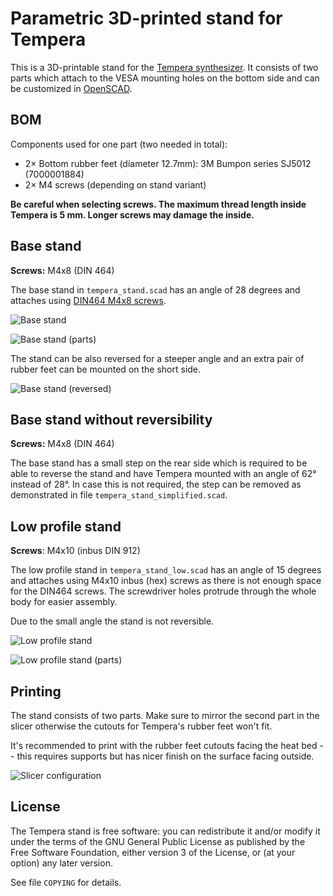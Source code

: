 # Parametric 3D-printed stand for Tempera

This is a 3D-printable stand for the [Tempera synthesizer]. It consists of two
parts which attach to the VESA mounting holes on the bottom side and can be
customized in [OpenSCAD].

## BOM

Components used for one part (two needed in total):

- 2× Bottom rubber feet (diameter 12.7mm): 3M Bumpon series SJ5012 (7000001884)
- 2× M4 screws (depending on stand variant)

**Be careful when selecting screws. The maximum thread length inside Tempera is
5 mm. Longer screws may damage the inside.**

## Base stand

**Screws:** M4x8 (DIN 464)

The base stand in `tempera_stand.scad` has an angle of 28 degrees and attaches
using [DIN464 M4x8 screws].

![Base stand](images/tempera_stand.jpg)

![Base stand (parts)](images/tempera_stand_parts.jpg)

The stand can be also reversed for a steeper angle and an extra pair of rubber
feet can be mounted on the short side.

![Base stand (reversed)](images/tempera_stand_reversed.jpg)

## Base stand without reversibility

**Screws:** M4x8 (DIN 464)

The base stand has a small step on the rear side which is required to be able to
reverse the stand and have Tempera mounted with an angle of 62° instead of 28°.
In case this is not required, the step can be removed as demonstrated in
file `tempera_stand_simplified.scad`.

## Low profile stand

**Screws**: M4x10 (inbus DIN 912)

The low profile stand in `tempera_stand_low.scad` has an angle of 15 degrees and
attaches using M4x10 inbus (hex) screws as there is not enough space for the
DIN464 screws. The screwdriver holes protrude through the whole body for easier
assembly.

Due to the small angle the stand is not reversible.

![Low profile stand](images/tempera_stand_low.jpg)

![Low profile stand (parts)](images/tempera_stand_low_parts.jpg)

## Printing

The stand consists of two parts. Make sure to mirror the second part in the
slicer otherwise the cutouts for Tempera's rubber feet won't fit.

It's recommended to print with the rubber feet cutouts facing the heat bed --
this requires supports but has nicer finish on the surface facing outside.

![Slicer configuration](images/slicer.png)

## License

The Tempera stand is free software: you can redistribute it and/or modify it
under the terms of the GNU General Public License as published by the Free
Software Foundation, either version 3 of the License, or (at your option) any
later version.

See file `COPYING` for details.

[OpenSCAD]: https://www.openscad.org/
[Tempera synthesizer]: https://www.playtempera.com/
[DIN464 M4x8 screws]: https://www.tme.eu/en/details/din464-m4-8/knobs/elesa-ganter/din-464-m4-8/
